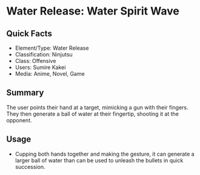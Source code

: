 # Water Release: Water Spirit Wave

## Quick Facts
- Element/Type: Water Release
- Classification: Ninjutsu
- Class: Offensive
- Users: Sumire Kakei
- Media: Anime, Novel, Game

## Summary
The user points their hand at a target, mimicking a gun with their fingers. They then generate a ball of water at their fingertip, shooting it at the opponent.

## Usage
- Cupping both hands together and making the gesture, it can generate a larger ball of water than can be used to unleash the bullets in quick succession.
